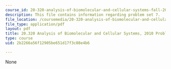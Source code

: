 ```yaml
---
course_id: 20-320-analysis-of-biomolecular-and-cellular-systems-fall-2012
description: This file contains information regarding problem set 7.
file_location: /coursemedia/20-320-analysis-of-biomolecular-and-cellular-systems-fall-2012/2b2266a56f12905be651d17f3c08e4b6_MIT20_320F12_Fa2010_PS7.pdf
file_type: application/pdf
layout: pdf
title: 20.320 Analysis of Biomolecular and Cellular Systems, 2010 Problem Set 7
type: course
uid: 2b2266a56f12905be651d17f3c08e4b6

---
```

None